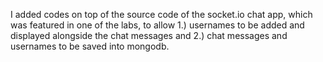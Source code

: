I added codes on top of the source code of the socket.io chat app, which was featured in one of the labs, to allow 1.) usernames to be added and displayed alongside the chat messages and 2.) chat messages and usernames to be saved into mongodb.
